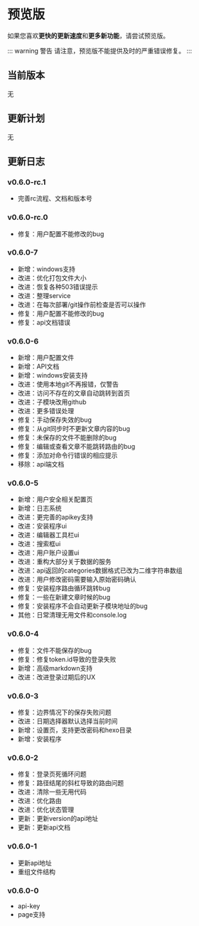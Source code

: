# 预览版

如果您喜欢**更快的更新速度**和**更多新功能**，请尝试预览版。

::: warning 警告
请注意，预览版不能提供及时的严重错误修复。
:::

## 当前版本

无

## 更新计划

无

## 更新日志

### v0.6.0-rc.1

- 完善rc流程、文档和版本号

### v0.6.0-rc.0

- 修复：用户配置不能修改的bug

### v0.6.0-7

- 新增：windows支持
- 改进：优化打包文件大小
- 改进：恢复各种503错误提示
- 改进：整理service
- 改进：在每次部署/git操作前检查是否可以操作
- 修复：用户配置不能修改的bug
- 修复：api文档错误

### v0.6.0-6

- 新增：用户配置文件
- 新增：API文档
- 新增：windows安装支持
- 改进：使用本地git不再报错，仅警告
- 改进：访问不存在的文章自动跳转到首页
- 改进：子模块改用github
- 改进：更多错误处理
- 修复：手动保存失效的bug
- 修复：从git同步时不更新文章内容的bug
- 修复：未保存的文件不能删除的bug
- 修复：编辑或查看文章不能跳转路由的bug
- 修复：添加对命令行错误的相应提示
- 移除：api端文档

### v0.6.0-5

- 新增：用户安全相关配置页
- 新增：日志系统
- 改进：更完善的apikey支持
- 改进：安装程序ui
- 改进：编辑器工具栏ui
- 改进：搜索框ui
- 改进：用户账户设置ui
- 改进：重构大部分关于数据的服务
- 改进：api返回的categories数据格式已改为二维字符串数组
- 改进：用户修改密码需要输入原始密码确认
- 修复：安装程序路由循环跳转bug
- 修复：一些在新建文章时候的bug
- 修复：安装程序不会自动更新子模块地址的bug
- 其他：日常清理无用文件和console.log

### v0.6.0-4

- 修复：文件不能保存的bug
- 修复：修复token.id导致的登录失败
- 新增：高级markdown支持
- 改进：改进登录过期后的UX

### v0.6.0-3

- 修复：边界情况下的保存失败问题
- 改进：日期选择器默认选择当前时间
- 新增：设置页，支持更改密码和hexo目录
- 新增：安装程序

### v0.6.0-2

- 修复：登录页死循环问题
- 修复：路径结尾的斜杠导致的路由问题
- 改进：清除一些无用代码
- 改进：优化路由
- 改进：优化状态管理
- 更新：更新version的api地址
- 更新：更新api文档

### v0.6.0-1

- 更新api地址
- 重组文件结构

### v0.6.0-0

- api-key
- page支持
